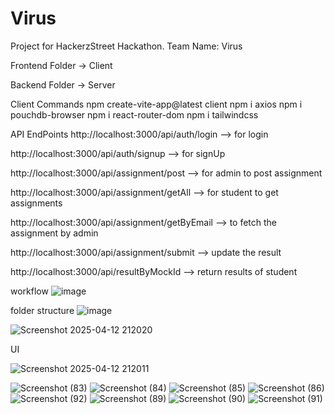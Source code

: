 # Virus
Project for HackerzStreet Hackathon. Team Name: Virus

Frontend Folder -> Client

Backend Folder -> Server

Client Commands
npm create-vite-app@latest client
npm i axios
npm i pouchdb-browser
npm i react-router-dom
npm i tailwindcss

API EndPoints
http://localhost:3000/api/auth/login --> for login

http://localhost:3000/api/auth/signup --> for signUp

http://localhost:3000/api/assignment/post --> for admin to post assignment

http://localhost:3000/api/assignment/getAll --> for student to get assignments

http://localhost:3000/api/assignment/getByEmail --> to fetch the assignment by admin

http://localhost:3000/api/assignment/submit --> update the result

http://localhost:3000/api/resultByMockId --> return results of student

workflow 
![image](https://github.com/user-attachments/assets/6930f8c5-3ed8-451d-a867-270d038e8699)

folder structure
![image](https://github.com/user-attachments/assets/9c9a3e94-0389-4f8d-bd47-bbf8af8ce0c5)

![Screenshot 2025-04-12 212020](https://github.com/user-attachments/assets/0271be8e-c734-4dbf-8ab5-cf2844ae29e5)

UI

![Screenshot 2025-04-12 212011](https://github.com/user-attachments/assets/b4cee925-a337-4fc1-975a-b4be1a138a3f)

![Screenshot (83)](https://github.com/user-attachments/assets/51bb817e-84c6-4aeb-b98a-6252f6a9c406)
![Screenshot (84)](https://github.com/user-attachments/assets/878d69b0-2787-44d5-9702-72bb1859804c)
![Screenshot (85)](https://github.com/user-attachments/assets/a5cf6edc-a688-492d-9ff0-66dfab86859d)
![Screenshot (86)](https://github.com/user-attachments/assets/ac59fca8-6023-44f4-b35b-927c651c56bf)
![Screenshot (92)](https://github.com/user-attachments/assets/c5a702f1-8268-483d-876a-92d837bfb80a)
![Screenshot (89)](https://github.com/user-attachments/assets/58e32146-32f1-4aca-81ca-ce4e09e96295)
![Screenshot (90)](https://github.com/user-attachments/assets/b5a34a4a-e06b-4bd9-91b3-1a3953430b29)
![Screenshot (91)](https://github.com/user-attachments/assets/3eff9ac3-eb10-4002-8928-8daf352e8e0f)


